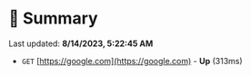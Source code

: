 # 📖 Summary
Last updated: **8/14/2023, 5:22:45 AM**

- `GET` [https://google.com](https://google.com) - **Up** (313ms)

